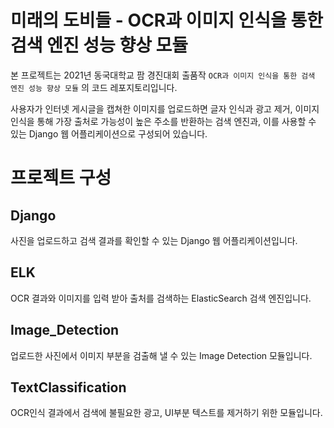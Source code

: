 # 미래의 도비들 - OCR과 이미지 인식을 통한 검색 엔진 성능 향상 모듈

본 프로젝트는 2021년 동국대학교 팜 경진대회 출품작 `OCR과 이미지 인식을 통한 검색 엔진 성능 향상 모듈` 의 코드 레포지토리입니다.

사용자가 인터넷 게시글을 캡쳐한 이미지를 업로드하면 글자 인식과 광고 제거, 이미지 인식을 통해 가장 출처로 가능성이 높은 주소를 반환하는 검색 엔진과, 이를 사용할 수 있는 Django 웹 어플리케이션으로 구성되어 있습니다.

# 프로젝트 구성
## Django
사진을 업로드하고 검색 결과를 확인할 수 있는 Django 웹 어플리케이션입니다.

## ELK
OCR 결과와 이미지를 입력 받아 출처를 검색하는 ElasticSearch 검색 엔진입니다.

## Image_Detection
업로드한 사진에서 이미지 부분을 검출해 낼 수 있는 Image Detection 모듈입니다.

## TextClassification
OCR인식 결과에서 검색에 불필요한 광고, UI부분 텍스트를 제거하기 위한 모듈입니다.